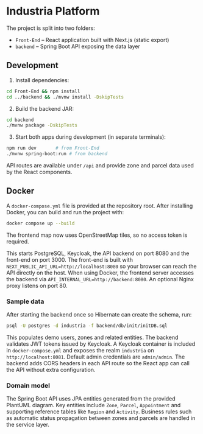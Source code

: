 # Industria Platform

The project is split into two folders:

- `Front-End` – React application built with Next.js (static export)
- `backend` – Spring Boot API exposing the data layer

## Development

1. Install dependencies:

```bash
cd Front-End && npm install
cd ../backend && ./mvnw install -DskipTests
```

2. Build the backend JAR:

```bash
cd backend
./mvnw package -DskipTests
```

3. Start both apps during development (in separate terminals):

```bash
npm run dev       # from Front-End
./mvnw spring-boot:run # from backend
```

API routes are available under `/api` and provide zone and parcel data used by the React components.

## Docker

A `docker-compose.yml` file is provided at the repository root. After installing Docker, you can build and run the project with:

```bash
docker compose up --build
```

The frontend map now uses OpenStreetMap tiles, so no access token is required.

This starts PostgreSQL, Keycloak, the API backend on port 8080 and the front-end on port 3000.
The front-end is built with `NEXT_PUBLIC_API_URL=http://localhost:8080` so your
browser can reach the API directly on the host. When using Docker, the frontend
server accesses the backend via `API_INTERNAL_URL=http://backend:8080`.
An optional Nginx proxy listens on port 80.

### Sample data

After starting the backend once so Hibernate can create the schema, run:
```bash
psql -U postgres -d industria -f backend/db/init/initDB.sql
```
This populates demo users, zones and related entities.
The backend validates JWT tokens issued by Keycloak. A Keycloak container is
included in `docker-compose.yml` and exposes the realm `industria` on
`http://localhost:8081`. Default admin credentials are `admin/admin`.
The backend adds CORS headers in each API route so the React app can call the API
without extra configuration.

### Domain model

The Spring Boot API uses JPA entities generated from the provided PlantUML
diagram. Key entities include `Zone`, `Parcel`, `Appointment` and supporting
reference tables like `Region` and `Activity`. Business rules such as automatic
status propagation between zones and parcels are handled in the service layer.


